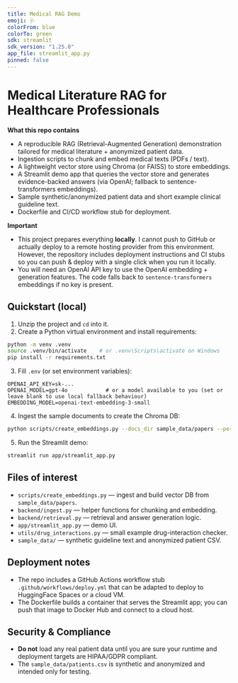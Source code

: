 ```yaml
---
title: Medical RAG Demo
emoji: 🩺
colorFrom: blue
colorTo: green
sdk: streamlit
sdk_version: "1.25.0"
app_file: streamlit_app.py
pinned: false
---
```

# Medical Literature RAG for Healthcare Professionals

**What this repo contains**
- A reproducible RAG (Retrieval-Augmented Generation) demonstration tailored for medical literature + anonymized patient data.
- Ingestion scripts to chunk and embed medical texts (PDFs / text).
- A lightweight vector store using Chroma (or FAISS) to store embeddings.
- A Streamlit demo app that queries the vector store and generates evidence-backed answers (via OpenAI; fallback to sentence-transformers embeddings).
- Sample synthetic/anonymized patient data and short example clinical guideline text.
- Dockerfile and CI/CD workflow stub for deployment.

**Important**
- This project prepares everything **locally**. I cannot push to GitHub or actually deploy to a remote hosting provider from this environment. However, the repository includes deployment instructions and CI stubs so you can push & deploy with a single click when you run it locally.
- You will need an OpenAI API key to use the OpenAI embedding + generation features. The code falls back to `sentence-transformers` embeddings if no key is present.

## Quickstart (local)
1. Unzip the project and `cd` into it.
2. Create a Python virtual environment and install requirements:
```bash
python -m venv .venv
source .venv/bin/activate    # or .venv\Scripts\activate on Windows
pip install -r requirements.txt
```
3. Fill `.env` (or set environment variables):
```
OPENAI_API_KEY=sk-...
OPENAI_MODEL=gpt-4o            # or a model available to you (set or leave blank to use local fallback behaviour)
EMBEDDING_MODEL=openai-text-embedding-3-small
```
4. Ingest the sample documents to create the Chroma DB:
```bash
python scripts/create_embeddings.py --docs_dir sample_data/papers --persist_dir ./chroma_db
```
5. Run the Streamlit demo:
```bash
streamlit run app/streamlit_app.py
```

## Files of interest
- `scripts/create_embeddings.py` — ingest and build vector DB from `sample_data/papers`.
- `backend/ingest.py` — helper functions for chunking and embedding.
- `backend/retrieval.py` — retrieval and answer generation logic.
- `app/streamlit_app.py` — demo UI.
- `utils/drug_interactions.py` — small example drug-interaction checker.
- `sample_data/` — synthetic guideline text and anonymized patient CSV.

## Deployment notes
- The repo includes a GitHub Actions workflow stub `.github/workflows/deploy.yml` that can be adapted to deploy to HuggingFace Spaces or a cloud VM.
- The Dockerfile builds a container that serves the Streamlit app; you can push that image to Docker Hub and connect to a cloud host.

## Security & Compliance
- **Do not** load any real patient data until you are sure your runtime and deployment targets are HIPAA/GDPR compliant.
- The `sample_data/patients.csv` is synthetic and anonymized and intended only for testing.
